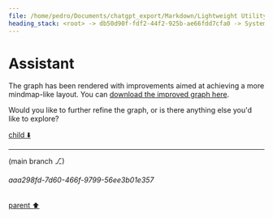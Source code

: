 ```yaml
---
file: /home/pedro/Documents/chatgpt_export/Markdown/Lightweight Utility Libraries.md
heading_stack: <root> -> db50d90f-fdf2-44f2-925b-ae66fdd7cfa0 -> System -> f462c4f4-0c7f-47fb-9237-a7d0ddbed997 -> System -> aaa26b54-0d2d-44d8-a646-0310427be0eb -> User -> ddb3dc5b-752e-4561-a939-b3de8b08d32f -> Assistant -> Data Manipulation and Analysis -> aaa205bc-d11e-4621-bc91-c8700e9b03ed -> User -> 945429c9-250d-41f7-b62d-d659a26c2d87 -> Assistant -> Data Manipulation -> Text and Parsing -> Networking -> File Handling -> Testing and Debugging -> Asynchronous Programming -> Functional Programming -> Code Analysis and Refactoring -> Miscellaneous -> aaa28fee-d697-42e3-bbe0-0e326b045dd7 -> User -> 03cd3de2-6edf-4ea6-98f5-168547563566 -> Assistant -> c8193452-a094-4568-8208-baae59e02bea -> Tool -> bc3074a5-dd96-498e-993d-f86abd592ee2 -> Assistant -> aaa263a5-33b9-47d9-a7f8-7a9b64b887a4 -> User -> a2faf051-4d79-41df-ae50-98d4779dfa98 -> Assistant -> Data Manipulation with `toolz` -> 44888ccd-cc10-41b4-8740-17f5ea12b035 -> Assistant -> 3e278eb5-5bed-4c77-a192-5cca5affdf4d -> Tool -> 432415d6-6abe-4b73-ab3e-eceb217b35b7 -> Assistant -> Text and Parsing with `parse` -> 16a0f14c-d434-4b10-ae5d-aa81e8846ee2 -> Assistant -> 05bde113-80ef-45aa-824a-bf23f4fbf95f -> Tool -> 395b9a62-27b9-4e21-9f0c-9a36587c9552 -> Assistant -> Programming Utilities with `wrapt` -> 23bddd27-f0c4-482e-8cd1-a1942fde7165 -> Assistant -> b9a9fb78-f314-4d60-b96d-bb4b26bce0b7 -> Tool -> e7028087-3188-4ec1-b546-2be3af035e29 -> Assistant -> aaa25269-8f20-4708-b08b-e3a946782bca -> User -> 834d80e5-611f-48ed-94f5-9db967a1aefc -> Assistant -> cca2d657-1f67-470a-9d10-62b7bf027a90 -> Tool -> a30a74e6-13a8-4d46-a804-0b6b0b934857 -> Assistant -> ef5d002e-706e-4cac-ac70-c798a7d88f9f -> Assistant -> c6830b45-cbfa-4c1d-b2de-4156f98b9afb -> Tool -> c0cbe7db-45c2-4f6c-b2b2-8a4fae30dbd4 -> Assistant -> aaa239d9-67c6-4a0f-86f5-071c5735ff92 -> User -> c9228d2f-d1c6-45e2-a760-f1c6a1476297 -> Assistant -> 4158104c-0a1d-4f56-9d67-7cfbac97258a -> Tool -> aed47810-46ce-45cb-a102-234610e4a5d1 -> Assistant -> Functional Programming -> Data Manipulation -> Sequence Manipulation -> Utilities -> aaa2e565-d32a-4337-87a7-d4364028c0f4 -> User -> 038de839-d89e-4891-a71d-c549b0772564 -> Assistant -> Data Transformation and Query -> aaa23a62-ff5d-4b34-a99c-4f54904220f8 -> User -> cde6d67a-e608-44cf-9b5c-d0b0230c890e -> Assistant -> 1f6bdbec-ae98-486e-89aa-08afdcdf481f -> Tool -> 1a0866ef-0dd2-4956-8704-793d960e2a31 -> Assistant -> aaa23b26-4f0c-480d-b580-b904f9ba5de2 -> User -> b8c1c37a-0019-446c-9d1f-69d276cf5822 -> Assistant -> 1fa6ff7c-b315-4517-bd7c-ac5b3367b9b7 -> Tool -> fd66c9f3-4dba-4b53-bcdd-fb7c0f8d5141 -> Assistant -> 01317c89-a106-4a56-b680-1d101656c375 -> Assistant -> 0432e0a0-e79a-4de1-9981-a5f826698872 -> Tool -> 140ca7c2-0ae4-46af-9238-dea2885dc2f1 -> Assistant -> aaa260f2-70ae-4d72-a661-a2033b16020c -> User -> 228ca73b-f1bd-4ade-b26d-087d2af2fc81 -> Assistant -> 5be52794-1800-4429-a501-c4858f80cbc3 -> Tool -> 38eff32a-56b0-441b-8ca5-c332907ad86e -> Assistant -> 2f6490db-233e-4a16-9b97-8c5ebd9871b0 -> Assistant -> d9f5cd1d-34c3-42c8-a015-0f6197ce4f22 -> Tool -> 78d77623-3fc2-404f-b152-3ac998934540 -> Assistant -> b1dc5c81-487e-422c-b8bc-d7d257949717 -> Assistant -> 3cb28668-ae47-406e-b87f-2ed1e6af32dc -> Tool -> 3e727dd2-c97d-4863-aea9-a951359536c5 -> Assistant -> aaa25dc4-6de4-4fbc-99b3-8a39239edc2c -> User -> bff10c15-523f-4738-998b-b7383b62082d -> Assistant -> 274cc055-f5c8-4542-b86b-762b21b49a44 -> Assistant -> 799e683b-301e-4a0b-99c8-15fc9a9be80e -> Tool -> 0fd4a9bc-0547-4fd0-b4d5-6a6a1828fa9e -> Assistant -> aaa21736-0b13-4462-96d3-0606fc0d2a9d -> User -> c5eb6137-a833-4d3a-aa9e-db76ff33789c -> Assistant
---
```

# Assistant

The graph has been rendered with improvements aimed at achieving a more mindmap-like layout. You can [download the improved graph here](sandbox:/mnt/data/toolz_ontology_improved.png).

Would you like to further refine the graph, or is there anything else you'd like to explore?

[child ⬇️](#aaa298fd-7d60-466f-9799-56ee3b01e357)

---

(main branch ⎇)
###### aaa298fd-7d60-466f-9799-56ee3b01e357
[parent ⬆️](#c5eb6137-a833-4d3a-aa9e-db76ff33789c)
